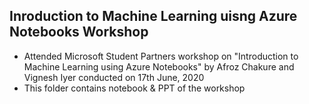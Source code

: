 ## Inroduction to Machine Learning uisng Azure Notebooks Workshop

- Attended Microsoft Student Partners workshop on "Introduction to Machine Learning using Azure Notebooks" by Afroz Chakure and Vignesh Iyer conducted on 17th June, 2020
- This folder contains notebook & PPT of the workshop 
